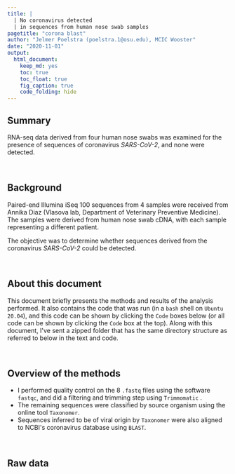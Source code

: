 ```yaml
---
title: |
  | No coronavirus detected
  | in sequences from human nose swab samples
pagetitle: "corona blast"
author: "Jelmer Poelstra (poelstra.1@osu.edu), MCIC Wooster"
date: "2020-11-01"
output:
  html_document:
    keep_md: yes
    toc: true
    toc_float: true
    fig_caption: true
    code_folding: hide
---
```


## Summary
RNA-seq data derived from four human nose swabs was examined for the presence of
sequences of coronavirus *SARS-CoV-2*, and none were detected.

<br/>

## Background
Paired-end Illumina iSeq 100 sequences from 4 samples were received from Annika Diaz
(Vlasova lab, Department of Veterinary Preventive Medicine). The samples were derived
from human nose swab cDNA, with each sample representing a different patient.

The objective was to determine whether sequences derived from the coronavirus
*SARS-CoV-2* could be detected.

<br/>

## About this document
This document briefly presents the methods and results of the analysis performed.
It also contains the code that was run (in a `bash` shell on `Ubuntu 20.04`),
and this code can be shown by clicking the `Code` boxes below (or all code can be
shown by clicking the `Code` box at the top). 
Along with this document, I've sent a zipped folder that has the same
directory structure as referred to below in the text and code.

<br/>

## Overview of the methods
- I performed quality control on the 8 `.fastq` files using the software
`fastqc`, and did a filtering and trimming step using
`Trimmomatic` .
- The remaining sequences were classified by source organism using the online tool `Taxonomer`.
- Sequences inferred to be of viral origin by `Taxonomer` were also aligned to NCBI's coronavirus database using `BLAST`.

<br/>

## Raw data
